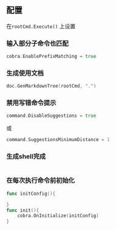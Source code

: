 ##  配置
在`rootCmd.Execute()` 上设置

###   输入部分子命令也匹配
```go
cobra.EnablePrefixMatching = true
```

###   生成使用文档
```go
doc.GenMarkdownTree(rootCmd, ".")
```

###   禁用写错命令提示
```go
command.DisableSuggestions = true
```
或
```go
command.SuggestionsMinimumDistance = 1
```

###   生成shell完成
```shell

```

###   在每次执行命令前初始化
```go
func initConfig(){

}
func init(){
	cobra.OnInitialize(initConfig)
}
```

